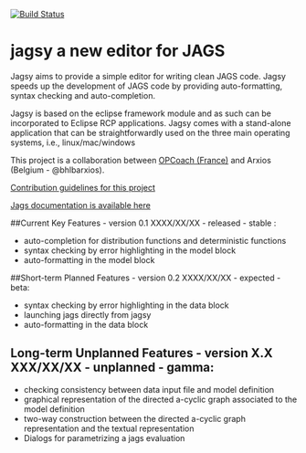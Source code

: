 [![Build Status](https://travis-ci.org/opcoach/jagsy.svg?branch=master)](https://travis-ci.org/opcoach/jagsy)


# jagsy  a new editor for JAGS
 

Jagsy aims to provide a simple editor for writing clean JAGS code. Jagsy speeds up the development of JAGS code by providing auto-formatting, syntax checking and auto-completion.

Jagsy is based on the eclipse framework module and as such can be incorporated to Eclipse RCP applications. Jagsy comes with a stand-alone application that can be straightforwardly used on the three main operating systems, i.e., linux/mac/windows

This project  is a collaboration between [OPCoach (France)](http://www.opcoach.com/en)  and Arxios (Belgium - @bhlbarxios).


[Contribution guidelines for this project](https://github.com/opcoach/jagsy/blob/master/CONTRIBUTING.md)

[Jags documentation is available here](manual/jags_user_manual.pdf)



##Current Key Features - version 0.1 XXXX/XX/XX - released - stable :

* auto-completion for distribution functions and deterministic functions
* syntax checking by error highlighting in the model block
* auto-formatting in the model block


##Short-term Planned Features - version 0.2 XXXX/XX/XX - expected - beta:

* syntax checking by error highlighting in the data block
* launching jags directly from jagsy
* auto-formatting in the data block

## Long-term Unplanned Features - version X.X XXX/XX/XX - unplanned - gamma:

* checking consistency between data input file and model definition
* graphical representation of the directed a-cyclic graph associated to the model definition
* two-way construction between the directed a-cyclic graph representation and the textual representation
* Dialogs for parametrizing a jags evaluation

